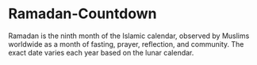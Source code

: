# Ramadan-Countdown
Ramadan is the ninth month of the Islamic calendar, observed by Muslims worldwide as a month of fasting, prayer, reflection, and community.  The exact date varies each year based on the lunar calendar.
